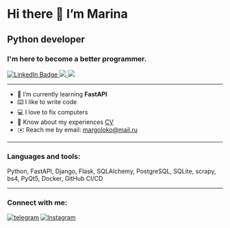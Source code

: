 
  # Hi there 👋 I’m Marina
  ## **Python developer**
  ### I'm here to become a better programmer. 


  <a href="https://www.linkedin.com/in/%D0%BC%D0%B0%D1%80%D0%B8%D0%BD%D0%B0-%D0%B1%D0%B0%D0%BB%D0%B0%D1%85%D0%BE%D0%BD%D0%BE%D0%B2%D0%B0-6b739aa8/">
    <img src="https://img.shields.io/badge/LinkedIn-blue?style=for-the-badge&logo=linkedin&logoColor=white" alt="LinkedIn Badge"/>
  </a>
  <a href="https://novosibirsk.hh.ru/resume/7ee0c89fff01e666150039ed1f436a6f32686d">
    <img src="https://img.shields.io/badge/hh.ru-red?style=for-the-badge&logo=hh.ru&logoColor=white%22%20alt=%22hh.ru%20Badge"/>
  </a>
  <a href="https://career.habr.com/margoloko">
    <img src="https://img.shields.io/badge/Habr%20career-blue?style=for-the-badge&logo=habr&logoColor=blue%22%20alt=%22Habr%20Badge"/>
  </a>
  
-- - 

- 🌱 I’m currently learning **FastAPI** 
- ⌨️ I like to write code 
- 💻 I love to fix computers 
- 📄 Know about my experiences [CV](https://cloud.mail.ru/public/nyF9/S5gopHxxQ) 
- ✉️ Reach me by email: margoloko@mail.ru
-- -
### **Languages and tools:** 
Python, FastAPI, Django, Flask, SQLAlchemy, PostgreSQL, SQLite, scrapy, bs4, PyQt5, Docker, GitHub CI/CD

<!--![Python](https://img.shields.io/badge/-python-9cf)-->
</h3>

<hr>

<!--
**margoloko/margoloko** is a ✨ _special_ ✨ repository because its `README.md` (this file) appears on your GitHub profile.

Here are some ideas to get you started:

- 🔭 I’m currently working on ...
- 🌱 I’m currently learning ...
- 👯 I’m looking to collaborate on ...
- 🤔 I’m looking for help with ...
- 💬 Ask me about ...
- 📫 How to reach me: ...
- 😄 Pronouns: ...
- ⚡ Fun fact: ...
-->

### Connect with me:
[![telegram](https://img.shields.io/badge/Telegram-informational?style=flat&logo=telegram&logoColor=white)](https://t.me/margoloko)
[![Instagram](https://img.shields.io/badge/Instagram-informational?style=flat&logo=instagram&logoColor=pink)](https://www.instagram.com/margoloko1)


